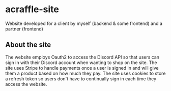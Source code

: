 # acraffle-site
Website developed for a client by myself (backend & some frontend) and a partner (frontend)
## About the site
The website employs Oauth2 to access the Discord API so that users can sign in with their Discord account when wanting to shop on the site.
The site uses Stripe to handle payments once a user is signed in and will give them a product based on how much they pay.
The site uses cookies to store a refresh token so users don't have to continually sign in each time they access the website.
